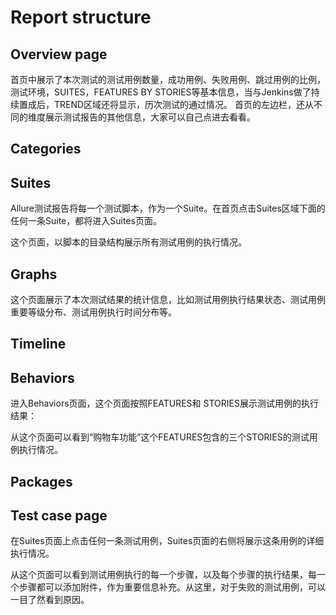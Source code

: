 # Report structure

## Overview page
首页中展示了本次测试的测试用例数量，成功用例、失败用例、跳过用例的比例，测试环境，SUITES，FEATURES BY STORIES等基本信息，当与Jenkins做了持续置成后，TREND区域还将显示，历次测试的通过情况。
首页的左边栏，还从不同的维度展示测试报告的其他信息，大家可以自己点进去看看。

## Categories


## Suites
Allure测试报告将每一个测试脚本，作为一个Suite。在首页点击Suites区域下面的任何一条Suite，都将进入Suites页面。

这个页面，以脚本的目录结构展示所有测试用例的执行情况。



## Graphs
这个页面展示了本次测试结果的统计信息，比如测试用例执行结果状态、测试用例重要等级分布、测试用例执行时间分布等。


## Timeline


## Behaviors
进入Behaviors页面，这个页面按照FEATURES和 STORIES展示测试用例的执行结果：

从这个页面可以看到“购物车功能”这个FEATURES包含的三个STORIES的测试用例执行情况。



## Packages


## Test case page
在Suites页面上点击任何一条测试用例，Suites页面的右侧将展示这条用例的详细执行情况。

从这个页面可以看到测试用例执行的每一个步骤，以及每个步骤的执行结果，每一个步骤都可以添加附件，作为重要信息补充。从这里，对于失败的测试用例，可以一目了然看到原因。



